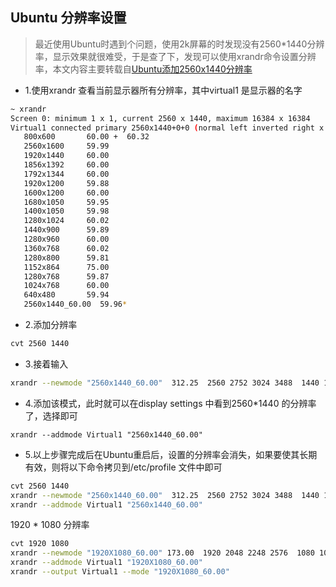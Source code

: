 ## Ubuntu 分辨率设置
> 最近使用Ubuntu时遇到个问题，使用2k屏幕的时发现没有2560*1440分辨率，显示效果就很难受，于是查了下，发现可以使用xrandr命令设置分辨率，本文内容主要转载自[Ubuntu添加2560x1440分辨率](https://blog.jianchihu.net/ubuntu-add-2560x1440.html)
- 1.使用xrandr 查看当前显示器所有分辨率，其中virtual1 是显示器的名字
``` bash
~ xrandr
Screen 0: minimum 1 x 1, current 2560 x 1440, maximum 16384 x 16384
Virtual1 connected primary 2560x1440+0+0 (normal left inverted right x axis y axis) 0mm x 0mm
   800x600       60.00 +  60.32  
   2560x1600     59.99  
   1920x1440     60.00  
   1856x1392     60.00  
   1792x1344     60.00  
   1920x1200     59.88  
   1600x1200     60.00  
   1680x1050     59.95  
   1400x1050     59.98  
   1280x1024     60.02  
   1440x900      59.89  
   1280x960      60.00  
   1360x768      60.02  
   1280x800      59.81  
   1152x864      75.00  
   1280x768      59.87  
   1024x768      60.00  
   640x480       59.94  
   2560x1440_60.00  59.96* 

```
- 2.添加分辨率
``` bash
cvt 2560 1440
```
- 3.接着输入
``` bash
xrandr --newmode "2560x1440_60.00"  312.25  2560 2752 3024 3488  1440 1443 1448 1493 -hsync +vsync
```
- 4.添加该模式，此时就可以在display settings 中看到2560*1440 的分辨率了，选择即可
```
xrandr --addmode Virtual1 "2560x1440_60.00"
```
- 5.以上步骤完成后在Ubuntu重启后，设置的分辨率会消失，如果要使其长期有效，则将以下命令拷贝到/etc/profile 文件中即可
``` bash
cvt 2560 1440
xrandr --newmode "2560x1440_60.00"  312.25  2560 2752 3024 3488  1440 1443 1448 1493 -hsync +vsync
xrandr --addmode Virtual1 "2560x1440_60.00"
```
1920 * 1080 分辨率
``` bash
cvt 1920 1080
xrandr --newmode "1920X1080_60.00" 173.00  1920 2048 2248 2576  1080 1083 1088 1120 -hsync +vsync
xrandr --addmode Virtual1 "1920X1080_60.00"
xrandr --output Virtual1 --mode "1920X1080_60.00"
```
